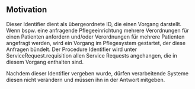 ## Motivation

Dieser Identifier dient als übergeordnete ID, die einen Vorgang darstellt.
Wenn bspw. eine anfragende Pflegeeinrichtung mehrere Verordnungen für einen Patienten anfordern und/oder Verordnungen für mehrere Patienten angefragt werden, wird ein Vorgang im Pflegesystem gestartet, der diese Anfragen bündelt. Der Procedure Identifier wird unter ServiceRequest.requisition allen Service Requests angehangen, die in diesem Vorgang enthalten sind.

Nachdem dieser Identifier vergeben wurde, dürfen verarbeitende Systeme diesen nicht verändern und müssen ihn in der Antwort mitgeben.
